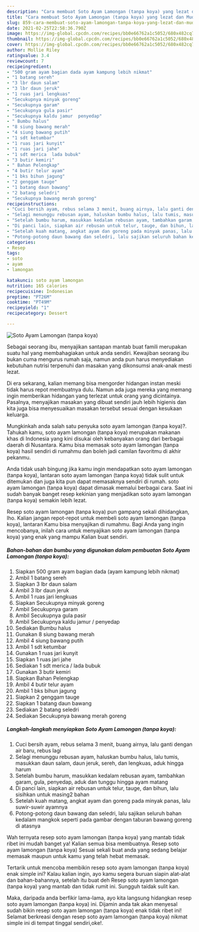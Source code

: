 ```yaml
---
description: "Cara membuat Soto Ayam Lamongan (tanpa koya) yang lezat dan Mudah Dibuat"
title: "Cara membuat Soto Ayam Lamongan (tanpa koya) yang lezat dan Mudah Dibuat"
slug: 859-cara-membuat-soto-ayam-lamongan-tanpa-koya-yang-lezat-dan-mudah-dibuat
date: 2021-02-25T22:58:36.790Z
image: https://img-global.cpcdn.com/recipes/bb0e66762a1c5052/680x482cq70/soto-ayam-lamongan-tanpa-koya-foto-resep-utama.jpg
thumbnail: https://img-global.cpcdn.com/recipes/bb0e66762a1c5052/680x482cq70/soto-ayam-lamongan-tanpa-koya-foto-resep-utama.jpg
cover: https://img-global.cpcdn.com/recipes/bb0e66762a1c5052/680x482cq70/soto-ayam-lamongan-tanpa-koya-foto-resep-utama.jpg
author: Mollie Riley
ratingvalue: 3.4
reviewcount: 7
recipeingredient:
- "500 gram ayam bagian dada ayam kampung lebih nikmat"
- "1 batang sereh"
- "3 lbr daun salam"
- "3 lbr daun jeruk"
- "1 ruas jari lengkuas"
- "Secukupnya minyak goreng"
- "Secukupnya garam"
- "Secukupnya gula pasir"
- "Secukupnya kaldu jamur  penyedap"
- " Bumbu halus"
- "8 siung bawang merah"
- "4 siung bawang putih"
- "1 sdt ketumbar"
- "1 ruas jari kunyit"
- "1 ruas jari jahe"
- "1 sdt merica  lada bubuk"
- "3 butir kemiri"
- " Bahan Pelengkap"
- "4 butir telur ayam"
- "1 bks bihun jagung"
- "2 genggam tauge"
- "1 batang daun bawang"
- "2 batang seledri"
- "Secukupnya bawang merah goreng"
recipeinstructions:
- "Cuci bersih ayam, rebus selama 3 menit, buang airnya, lalu ganti dengan air baru, rebus lagi"
- "Selagi menunggu rebusan ayam, haluskan bumbu halus, lalu tumis, masukkan daun salam, daun jeruk, sereh, dan lengkuas, aduk hingga harum"
- "Setelah bumbu harum, masukkan kedalam rebusan ayam, tambahkan garam, gula, penyedap, aduk dan tunggu hingga ayam matang"
- "Di panci lain, siapkan air rebusan untuk telur, tauge, dan bihun, lalu sisihkan untuk masing2 bahan"
- "Setelah kuah matang, angkat ayam dan goreng pada minyak panas, lalu suwir-suwir ayamnya"
- "Potong-potong daun bawang dan seledri, lalu sajikan seluruh bahan kedalam mangkok seperti pada gambar dengan taburan bawang goreng di atasnya"
categories:
- Resep
tags:
- soto
- ayam
- lamongan

katakunci: soto ayam lamongan 
nutrition: 165 calories
recipecuisine: Indonesian
preptime: "PT26M"
cooktime: "PT49M"
recipeyield: "1"
recipecategory: Dessert

---
```



![Soto Ayam Lamongan (tanpa koya)](https://img-global.cpcdn.com/recipes/bb0e66762a1c5052/680x482cq70/soto-ayam-lamongan-tanpa-koya-foto-resep-utama.jpg)

Sebagai seorang ibu, menyajikan santapan mantab buat famili merupakan suatu hal yang membahagiakan untuk anda sendiri. Kewajiban seorang ibu bukan cuma mengurus rumah saja, namun anda pun harus menyediakan kebutuhan nutrisi terpenuhi dan masakan yang dikonsumsi anak-anak mesti lezat.

Di era  sekarang, kalian memang bisa mengorder hidangan instan meski tidak harus repot membuatnya dulu. Namun ada juga mereka yang memang ingin memberikan hidangan yang terlezat untuk orang yang dicintainya. Pasalnya, menyajikan masakan yang dibuat sendiri jauh lebih higienis dan kita juga bisa menyesuaikan masakan tersebut sesuai dengan kesukaan keluarga. 



Mungkinkah anda salah satu penyuka soto ayam lamongan (tanpa koya)?. Tahukah kamu, soto ayam lamongan (tanpa koya) merupakan makanan khas di Indonesia yang kini disukai oleh kebanyakan orang dari berbagai daerah di Nusantara. Kamu bisa memasak soto ayam lamongan (tanpa koya) hasil sendiri di rumahmu dan boleh jadi camilan favoritmu di akhir pekanmu.

Anda tidak usah bingung jika kamu ingin mendapatkan soto ayam lamongan (tanpa koya), lantaran soto ayam lamongan (tanpa koya) tidak sulit untuk ditemukan dan juga kita pun dapat memasaknya sendiri di rumah. soto ayam lamongan (tanpa koya) dapat dimasak memalui berbagai cara. Saat ini sudah banyak banget resep kekinian yang menjadikan soto ayam lamongan (tanpa koya) semakin lebih lezat.

Resep soto ayam lamongan (tanpa koya) pun gampang sekali dihidangkan, lho. Kalian jangan repot-repot untuk membeli soto ayam lamongan (tanpa koya), lantaran Kamu bisa menyajikan di rumahmu. Bagi Anda yang ingin mencobanya, inilah cara untuk menyajikan soto ayam lamongan (tanpa koya) yang enak yang mampu Kalian buat sendiri.

<!--inarticleads1-->

##### Bahan-bahan dan bumbu yang digunakan dalam pembuatan Soto Ayam Lamongan (tanpa koya):

1. Siapkan 500 gram ayam bagian dada (ayam kampung lebih nikmat)
1. Ambil 1 batang sereh
1. Siapkan 3 lbr daun salam
1. Ambil 3 lbr daun jeruk
1. Ambil 1 ruas jari lengkuas
1. Siapkan Secukupnya minyak goreng
1. Ambil Secukupnya garam
1. Ambil Secukupnya gula pasir
1. Ambil Secukupnya kaldu jamur / penyedap
1. Sediakan  Bumbu halus
1. Gunakan 8 siung bawang merah
1. Ambil 4 siung bawang putih
1. Ambil 1 sdt ketumbar
1. Gunakan 1 ruas jari kunyit
1. Siapkan 1 ruas jari jahe
1. Sediakan 1 sdt merica / lada bubuk
1. Gunakan 3 butir kemiri
1. Siapkan  Bahan Pelengkap
1. Ambil 4 butir telur ayam
1. Ambil 1 bks bihun jagung
1. Siapkan 2 genggam tauge
1. Siapkan 1 batang daun bawang
1. Sediakan 2 batang seledri
1. Sediakan Secukupnya bawang merah goreng




<!--inarticleads2-->

##### Langkah-langkah menyiapkan Soto Ayam Lamongan (tanpa koya):

1. Cuci bersih ayam, rebus selama 3 menit, buang airnya, lalu ganti dengan air baru, rebus lagi
1. Selagi menunggu rebusan ayam, haluskan bumbu halus, lalu tumis, masukkan daun salam, daun jeruk, sereh, dan lengkuas, aduk hingga harum
1. Setelah bumbu harum, masukkan kedalam rebusan ayam, tambahkan garam, gula, penyedap, aduk dan tunggu hingga ayam matang
1. Di panci lain, siapkan air rebusan untuk telur, tauge, dan bihun, lalu sisihkan untuk masing2 bahan
1. Setelah kuah matang, angkat ayam dan goreng pada minyak panas, lalu suwir-suwir ayamnya
1. Potong-potong daun bawang dan seledri, lalu sajikan seluruh bahan kedalam mangkok seperti pada gambar dengan taburan bawang goreng di atasnya




Wah ternyata resep soto ayam lamongan (tanpa koya) yang mantab tidak ribet ini mudah banget ya! Kalian semua bisa membuatnya. Resep soto ayam lamongan (tanpa koya) Sesuai sekali buat anda yang sedang belajar memasak maupun untuk kamu yang telah hebat memasak.

Tertarik untuk mencoba membikin resep soto ayam lamongan (tanpa koya) enak simple ini? Kalau kalian ingin, ayo kamu segera buruan siapin alat-alat dan bahan-bahannya, setelah itu buat deh Resep soto ayam lamongan (tanpa koya) yang mantab dan tidak rumit ini. Sungguh taidak sulit kan. 

Maka, daripada anda berfikir lama-lama, ayo kita langsung hidangkan resep soto ayam lamongan (tanpa koya) ini. Dijamin anda tak akan menyesal sudah bikin resep soto ayam lamongan (tanpa koya) enak tidak ribet ini! Selamat berkreasi dengan resep soto ayam lamongan (tanpa koya) nikmat simple ini di tempat tinggal sendiri,oke!.


